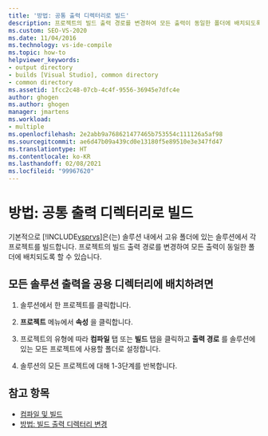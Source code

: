 ```yaml
---
title: '방법: 공통 출력 디렉터리로 빌드'
description: 프로젝트의 빌드 출력 경로를 변경하여 모든 출력이 동일한 폴더에 배치되도록 할 수 있는 방법을 알아봅니다.
ms.custom: SEO-VS-2020
ms.date: 11/04/2016
ms.technology: vs-ide-compile
ms.topic: how-to
helpviewer_keywords:
- output directory
- builds [Visual Studio], common directory
- common directory
ms.assetid: 1fcc2c48-07cb-4c4f-9556-36945e7dfc4e
author: ghogen
ms.author: ghogen
manager: jmartens
ms.workload:
- multiple
ms.openlocfilehash: 2e2abb9a768621477465b753554c111126a5af98
ms.sourcegitcommit: ae6d47b09a439cd0e13180f5e89510e3e347fd47
ms.translationtype: HT
ms.contentlocale: ko-KR
ms.lasthandoff: 02/08/2021
ms.locfileid: "99967620"
---
```

# <a name="how-to-build-to-a-common-output-directory"></a>방법: 공통 출력 디렉터리로 빌드

기본적으로 [!INCLUDE[vsprvs](../code-quality/includes/vsprvs_md.md)]은(는) 솔루션 내에서 고유 폴더에 있는 솔루션에서 각 프로젝트를 빌드합니다. 프로젝트의 빌드 출력 경로를 변경하여 모든 출력이 동일한 폴더에 배치되도록 할 수 있습니다.

## <a name="to-place-all-solution-outputs-in-a-common-directory"></a>모든 솔루션 출력을 공용 디렉터리에 배치하려면

1. 솔루션에서 한 프로젝트를 클릭합니다.

2. **프로젝트** 메뉴에서 **속성** 을 클릭합니다.

3. 프로젝트의 유형에 따라 **컴파일** 탭 또는 **빌드** 탭을 클릭하고 **출력 경로** 를 솔루션에 있는 모든 프로젝트에 사용할 폴더로 설정합니다.

4. 솔루션의 모든 프로젝트에 대해 1-3단계를 반복합니다.

## <a name="see-also"></a>참고 항목

- [컴파일 및 빌드](../ide/compiling-and-building-in-visual-studio.md)
- [방법: 빌드 출력 디렉터리 변경](../ide/how-to-change-the-build-output-directory.md)